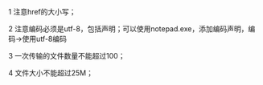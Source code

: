 <p>1 注意href的大小写；</p>
<p>2 注意编码必须是utf-8，包括<meta content="text/html; charset=utf-8" />声明；可以使用notepad.exe，添加编码声明，编码→使用utf-8编码</p>
<p>3 一次传输的文件数量不能超过100；</p>
<p>4 文件大小不能超过25M；</p>
